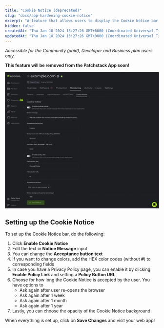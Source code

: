 ```yaml
---
title: "Cookie Notice (deprecated)"
slug: "docs/app-hardening-cookie-notice"
excerpt: "A feature that allows users to display the Cookie Notice bar on the site."
hidden: false
createdAt: "Thu Jan 18 2024 13:27:26 GMT+0000 (Coordinated Universal Time)"
updatedAt: "Thu Jan 18 2024 13:27:26 GMT+0000 (Coordinated Universal Time)"
---
```

_Accessible for the Community (paid), Developer and Business plan users only._

**This feature will be removed from the Patchstack App soon!**

![](/src/assets/images/cd18cce-patchstack-cookie-notice.png)

## Setting up the Cookie Notice

To set up the Cookie Notice bar, do the following:

<ol>
<li>Click <b>Enable Cookie Notice</b></li>
<li>Edit the text in <b>Notice Message</b> input</li>
<li>You can change the <b>Acceptance button text</b></li>
<li>If you want to change colors, add the HEX color codes (without <b>#</b>) to corresponding fields</li>
<li>In case you have a Privacy Policy page, you can enable it by clicking <b>Enable Policy Link</b> and setting a <b>Policy Button URL</b></li>
<li>Choose for how long the Cookie Notice is accepted by the user. You have options to 
<ul><li>Ask again after user re-opens the browser</li>
<li>Ask again after 1 week</li>
<li>Ask again after 1 month</li>
<li>Ask again after 1 year</li>
</ul></li>
<li>Lastly, you can choose the opacity of the Cookie Notice background</li></ol>

When everything is set up, click on **Save Changes** and visit your web app!
